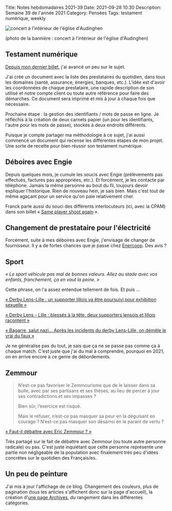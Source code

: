 Title: Notes hebdomadaires 2021-39
Date: 2021-09-28 10:30
Description: Semaine 39 de l'année 2021
Category: Pensées
Tags: testament numérique, weekly

![concert à l'intérieur de l'église d'Audinghen]({static}/images/2021-39/IMG_0420.jpg#full "concert à l'intérieur de l'église d'Audinghen")

(photo de la bannière : concert à l'intérieur de l'église d'Audinghen)

## Testament numérique

[Depuis mon dernier billet]({filename}2021-38.md), j'ai avancé un peu sur le sujet.

J'ai créé un document avec la liste des prestataires du quotidien, dans tous les domaines (santé, assurance, énergies, banques, etc.). L'idée est d'avoir les coordonnées de chaque prestataire, une rapide description de son utilisé et notre compte client ou toute autre référence pour faire des démarches. Ce document sera imprimé et mis à jour à chaque fois que nécessaire.

Prochaine étape : la gestion des identifiants / mots de passe en ligne. Je réfléchis à la création de deux carnets papier (un pour les identifiants, l'autre pour les mots de passe), stockés à deux endroits différents.

Puisque je compte partager ma méthodologie à ce sujet, j'ai aussi commencé un document qui recense les différentes étapes de mon projet. Une sorte de recette pour bien réussir son testament numérique.

## Déboires avec Engie

Depuis quelques mois, je cumule les soucis avec Engie (prélèvements pas effectués, factures pas appropriées, etc.). Et forcément, je les contacte par téléphone. Jamais la même personne au bout du fil, toujours devoir expliquer l'historique. Rien de nouveau hein, je sais bien. Mais c'est tout de même agaçant pour un service qu'on paie relativement cher.

Franck parle aussi du souci des différents interlocuteurs (ici, avec la CPAM) dans son billet « [Same player shoot again](https://open-time.net/post/2021/09/27/Same-player-shoot-again) ».

## Changement de prestataire pour l'électricité

Forcément, suite à mes déboires avec Engie, j'envisage de changer de fournisseur. Il y a de fortes chances que je passe chez [Enercoop](https://www.enercoop.fr/). Des avis ?

## Sport

*« Le sport véhicule pas mal de bonnes valeurs. Allez au stade avec vos enfants, franchement, ça en vaut la peine. »*

Cette phrase, on l'a assez entendue tellement de fois. Et puis ...

[« Derby Lens-Lille : un supporter lillois va être poursuivi pour exhibition sexuelle »](https://www.lavoixdunord.fr/1072699/article/2021-09-21/derby-lens-lille-un-supporter-lillois-va-etre-poursuivi-pour-exhibition-sexuelle "https://www.lavoixdunord.fr/1072699/article/2021-09-21/derby-lens-lille-un-supporter-lillois-va-etre-poursuivi-pour-exhibition-sexuelle")

[« Derby Lens - Lille : blessés à la tête, deux supporters lensois et lillois racontent »](https://www.lavoixdunord.fr/1072268/article/2021-09-20/touches-la-tete-lensois-et-lillois-racontent-le-choc-du-derby "https://www.lavoixdunord.fr/1072268/article/2021-09-20/touches-la-tete-lensois-et-lillois-racontent-le-choc-du-derby")

[« Bagarre, salut nazi… Après les incidents du derby Lens-Lille, on démêle le vrai du faux »](https://www.lavoixdunord.fr/1072336/article/2021-09-20/bagarre-salut-nazi-apres-les-incidents-du-derby-lens-lille-demele-le-vrai-du "https://www.lavoixdunord.fr/1072336/article/2021-09-20/bagarre-salut-nazi-apres-les-incidents-du-derby-lens-lille-demele-le-vrai-du")

Je ne généralise pas du tout, je sais que ça ne se passe pas comme ça à chaque match. C'est juste que j'ai du mal à comprendre, pourquoi en 2021, on en arrive encore à ce genre de débordements.

## Zemmour

> N’est-ce pas favoriser le Zemmourisme que de le laisser dans sa bulle, avec par ses partisans et ses thèses, au lieu de percer à jour ses contradictions et ses impasses ?
>
> Bien sûr, l’exercice est risqué.
>
> Mais le refuser, n’est-ce pas masquer sa peur en la déguisant en courage ? N’est-ce pas masquer son désarroi en le parant de vertu ?

[« Faut-il débattre avec Eric Zemmour ? »](https://www.franceculture.fr/emissions/le-billet-politique/faut-il-debattre-avec-eric-zemmour)

Très partagé sur le fait de débattre avec Zemmour (ou toute autre personne radicale) ou pas. C'est juste inquiétant que cette personne représente une partie non négligeable de la population avec finalement très peu d'idées concrètes sur le quotidien des Français/es.

## Un peu de peinture

J'ai mis à jour l'affichage de ce blog. Changement des couleurs, plus de pagination (tous les articles s'affichent donc sur la page d'accueil), la création d'[une page Archives](/archives.html), du rangement dans les différentes catégories.

